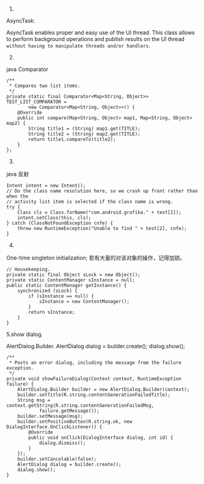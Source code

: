 
1.
AsyncTask:

AsyncTask enables proper and easy use of the UI thread.
This class allows to perform background operations and publish results on the UI thread `without having to manipulate threads and/or handlers`.

2.
java Comparator

    /**
     * Compares two list items.
     */
    private static final Comparator<Map<String, Object>> TEST_LIST_COMPARATOR =
            new Comparator<Map<String, Object>>() {
        @Override
        public int compare(Map<String, Object> map1, Map<String, Object> map2) {
            String title1 = (String) map1.get(TITLE);
            String title2 = (String) map2.get(TITLE);
            return title1.compareTo(title2);
        }
    };

3.
java 反射

    Intent intent = new Intent();
    // Do the class name resolution here, so we crash up front rather than when the
    // activity list item is selected if the class name is wrong.
    try {
        Class cls = Class.forName("com.android.grafika." + test[2]);
        intent.setClass(this, cls);
    } catch (ClassNotFoundException cnfe) {
        throw new RuntimeException("Unable to find " + test[2], cnfe);
    }

4.
One-time singleton initialization;
若有大量的对该对象的操作，记得加锁。

    // Housekeeping.
    private static final Object sLock = new Object();
    private static ContentManager sInstance = null;
    public static ContentManager getInstance() {
        synchronized (sLock) {
            if (sInstance == null) {
                sInstance = new ContentManager();
            }
            return sInstance;
        }
    }

5.show dialog.

AlertDialog.Builder.
AlertDialog dialog = builder.create();
dialog.show();

    /**
     * Posts an error dialog, including the message from the failure exception.
     */
    private void showFailureDialog(Context context, RuntimeException failure) {
        AlertDialog.Builder builder = new AlertDialog.Builder(context);
        builder.setTitle(R.string.contentGenerationFailedTitle);
        String msg = context.getString(R.string.contentGenerationFailedMsg,
                failure.getMessage());
        builder.setMessage(msg);
        builder.setPositiveButton(R.string.ok, new DialogInterface.OnClickListener() {
            @Override
            public void onClick(DialogInterface dialog, int id) {
                dialog.dismiss();
            }
        });
        builder.setCancelable(false);
        AlertDialog dialog = builder.create();
        dialog.show();
    }